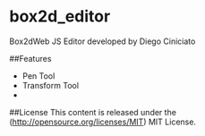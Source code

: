# box2d_editor
Box2dWeb JS Editor
developed by Diego Ciniciato

##Features
- Pen Tool
- Transform Tool
- 
##License
This content is released under the (http://opensource.org/licenses/MIT) MIT License.
